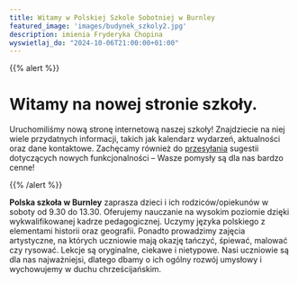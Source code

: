 ```yaml
---
title: Witamy w Polskiej Szkole Sobotniej w Burnley
featured_image: 'images/budynek_szkoly2.jpg'
description: imienia Fryderyka Chopina
wyswietlaj_do: "2024-10-06T21:00:00+01:00"
---
```


{{% alert %}}

# Witamy na nowej stronie szkoły.

Uruchomiliśmy nową stronę internetową naszej szkoły! Znajdziecie na niej wiele przydatnych informacji, takich jak kalendarz wydarzeń, aktualności oraz dane kontaktowe. Zachęcamy również do [przesyłania](mailto:dwapir@gmail.com) sugestii dotyczących nowych funkcjonalności – Wasze pomysły są dla nas bardzo cenne!

{{% /alert %}}

**Polska szkoła w Burnley** zaprasza dzieci i ich rodziców/opiekunów w soboty od 9.30 do 13.30. Oferujemy nauczanie na wysokim poziomie dzięki wykwalifikowanej kadrze pedagogicznej. Uczymy języka polskiego z elementami historii oraz geografii. Ponadto prowadzimy zajęcia artystyczne, na których uczniowie mają okazję tańczyć, śpiewać, malować czy rysować. Lekcje są oryginalne, ciekawe i nietypowe. Nasi uczniowie są dla nas najważniejsi, dlatego dbamy o ich ogólny rozwój umysłowy i wychowujemy w duchu chrześcijańskim.
